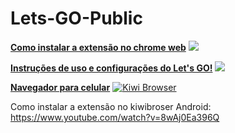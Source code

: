 # Lets-GO-Public

[**Como instalar a extensão no chrome web**](https://youtu.be/4OOhMWpmyxw) [![](https://www.youtube.com/s/desktop/1422277c/img/favicon.ico)](https://youtu.be/4OOhMWpmyxw)

[**Instruções de uso e configurações do Let's GO!**](https://youtu.be/YlE-QAOrsy8) [![](https://www.youtube.com/s/desktop/1422277c/img/favicon.ico)](https://youtu.be/YlE-QAOrsy8)

[**Navegador para celular**](https://kiwibrowser.com/) [![Kiwi Browser](https://kiwibrowser.com/wp-content/uploads/2019/09/cropped-Favicon-512x512-32x32.png)](https://kiwibrowser.com/)

Como instalar a extensão no kiwibroser Android: https://www.youtube.com/watch?v=8wAj0Ea396Q

